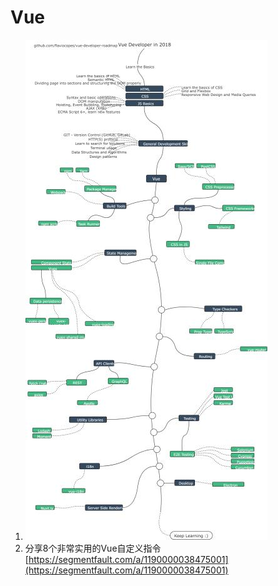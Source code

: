 # Vue

1. ![image-20201212212012129](<../../.gitbook/assets/image-20201212212012129 (1).png>)
2. 分享8个非常实用的Vue自定义指令\
   [https://segmentfault.com/a/1190000038475001](https://segmentfault.com/a/1190000038475001)
